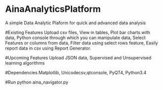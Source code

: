 # AinaAnalyticsPlatform
A simple Data Analytic Plaform for quick and advanced data analysis

#Existing Features
Upload csv files,
View in tables,
Plot bar charts with data,
Python console through which you can manipulate data,
Select Features or columns from data,
Filter data using select rows feature,
Easily report data in csv using Report Generator.

#Upcoming Features
Upload JSON data,
Supervised and Unsupervised learning algorithms

#Dependencies
Matplotlib, Unicodecsv,qtconsole, PyQT4, Python3.4

#Run
python aina_navigator.py


